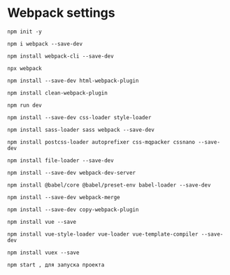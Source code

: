 # Webpack settings    
```
npm init -y
```
```
npm i webpack --save-dev
```
```
npm install webpack-cli --save-dev
```
```
npx webpack
```
```
npm install --save-dev html-webpack-plugin
```
```
npm install clean-webpack-plugin
```
```
npm run dev
```
```
npm install --save-dev css-loader style-loader
```
```
npm install sass-loader sass webpack --save-dev
```
```
npm install postcss-loader autoprefixer css-mqpacker cssnano --save-dev
```
```
npm install file-loader --save-dev
```
```
npm install --save-dev webpack-dev-server
```
```
npm install @babel/core @babel/preset-env babel-loader --save-dev
```
```
npm install --save-dev webpack-merge
```
```
npm install --save-dev copy-webpack-plugin
```
```
npm install vue --save
```
```
npm install vue-style-loader vue-loader vue-template-compiler --save-dev
```
```
npm install vuex --save
```
```
npm start , для запуска проекта
```